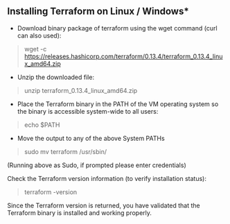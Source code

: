 ## Installing Terraform on Linux / Windows*

- Download binary package of terraform using the wget command (curl can also used):

> wget -c https://releases.hashicorp.com/terraform/0.13.4/terraform_0.13.4_linux_amd64.zip

- Unzip the downloaded file:

> unzip terraform_0.13.4_linux_amd64.zip

- Place the Terraform binary in the PATH of the VM operating system so the binary is accessible system-wide to all users:<br>

> echo $PATH

- Move the output to any of the above System PATHs

> sudo mv terraform /usr/sbin/<br>

(Running above as Sudo, if prompted please enter credentials)

Check the Terraform version information (to verify installation status):

> terraform -version

Since the Terraform version is returned, you have validated that the Terraform binary is installed and working properly.